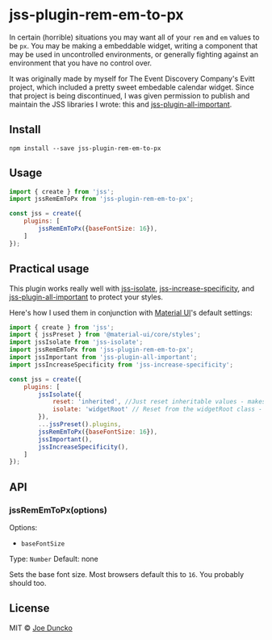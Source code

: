 # jss-plugin-rem-em-to-px

In certain (horrible) situations you may want all of your `rem` and `em` values to be `px`. You may be making a embeddable widget, writing a component that may be used in uncontrolled environments, or generally fighting against an environment that you have no control over.

It was originally made by myself for The Event Discovery Company's Evitt project, which included a pretty sweet embedable calendar widget. Since that project is being discontinued, I was given permission to publish and maintain the JSS libraries I wrote: this and [jss-plugin-all-important](https://github.com/JoeDuncko/jss-plugin-all-important).

## Install

`npm install --save jss-plugin-rem-em-to-px`


## Usage

```JavaScript
import { create } from 'jss';
import jssRemEmToPx from 'jss-plugin-rem-em-to-px';

const jss = create({
    plugins: [
        jssRemEmToPx({baseFontSize: 16}),
    ]
});
```

## Practical usage

This plugin works really well with [jss-isolate](https://github.com/cssinjs/jss/tree/master/packages/jss-plugin-isolate), [jss-increase-specificity](https://github.com/iamstarkov/jss-increase-specificity), and [jss-plugin-all-important](https://github.com/JoeDuncko/jss-plugin-all-important) to protect your styles.

Here's how I used them in conjunction with [Material UI](https://material-ui.com/)'s default settings:

```JavaScript
import { create } from 'jss';
import { jssPreset } from '@material-ui/core/styles';
import jssIsolate from 'jss-isolate';
import jssRemEmToPx from 'jss-plugin-rem-em-to-px';
import jssImportant from 'jss-plugin-all-important';
import jssIncreaseSpecificity from 'jss-increase-specificity';

const jss = create({
    plugins: [
        jssIsolate({
            reset: 'inherited', //Just reset inheritable values - makes no sense to reset anything else I think
            isolate: 'widgetRoot' // Reset from the widgetRoot class - not 'root' because that's used throughout MUI - see https://github.com/cssinjs/jss/issues/326
        }),
        ...jssPreset().plugins,
        jssRemEmToPx({baseFontSize: 16}),
        jssImportant(),
        jssIncreaseSpecificity(),
    ]
});
```


## API

### jssRemEmToPx(options)

Options:

- `baseFontSize`

Type: `Number`
Default: none

Sets the base font size. Most browsers default this to `16`. You probably should too.


## License

MIT © [Joe Duncko](mailto:Joe@JoeDuncko.com)
